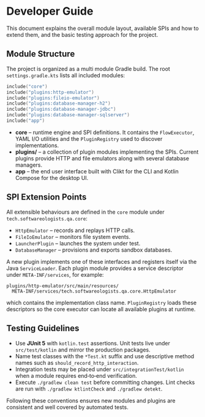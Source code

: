 # Developer Guide

This document explains the overall module layout, available SPIs and how to
extend them, and the basic testing approach for the project.

## Module Structure

The project is organized as a multi module Gradle build. The root
`settings.gradle.kts` lists all included modules:

```kotlin
include("core")
include("plugins:http-emulator")
include("plugins:fileio-emulator")
include("plugins:database-manager-h2")
include("plugins:database-manager-jdbc")
include("plugins:database-manager-sqlserver")
include("app")
```

- **core** – runtime engine and SPI definitions. It contains the `FlowExecutor`,
  YAML I/O utilities and the `PluginRegistry` used to discover implementations.
- **plugins/** – a collection of plugin modules implementing the SPIs. Current
  plugins provide HTTP and file emulators along with several database managers.
- **app** – the end user interface built with Clikt for the CLI and Kotlin
  Compose for the desktop UI.

## SPI Extension Points

All extensible behaviours are defined in the `core` module under
`tech.softwareologists.qa.core`:

- `HttpEmulator` – records and replays HTTP calls.
- `FileIoEmulator` – monitors file system events.
- `LauncherPlugin` – launches the system under test.
- `DatabaseManager` – provisions and exports sandbox databases.

A new plugin implements one of these interfaces and registers itself via the
Java `ServiceLoader`. Each plugin module provides a service descriptor under
`META-INF/services`, for example:

```
plugins/http-emulator/src/main/resources/
  META-INF/services/tech.softwareologists.qa.core.HttpEmulator
```

which contains the implementation class name.
`PluginRegistry` loads these descriptors so the core executor can locate all
available plugins at runtime.

## Testing Guidelines

- Use **JUnit 5** with `kotlin.test` assertions. Unit tests live under
  `src/test/kotlin` and mirror the production packages.
- Name test classes with the `*Test.kt` suffix and use descriptive method names
  such as `should_record_http_interaction`.
- Integration tests may be placed under `src/integrationTest/kotlin` when a
  module requires end‑to‑end verification.
- Execute `./gradlew clean test` before committing changes. Lint checks are run
  with `./gradlew ktlintCheck` and `./gradlew detekt`.

Following these conventions ensures new modules and plugins are consistent and
well covered by automated tests.
